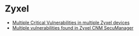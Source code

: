 # Zyxel
- [Multiple Critical Vulnerabilities in multiple Zyxel devices](https://sec-consult.com/vulnerability-lab/advisory/multiple-critical-vulnerabilities-in-multiple-zyxel-devices/)
- [Multiple vulnerabilities found in Zyxel CNM SecuManager](https://pierrekim.github.io/blog/2020-03-09-zyxel-secumanager-0day-vulnerabilities.html)
